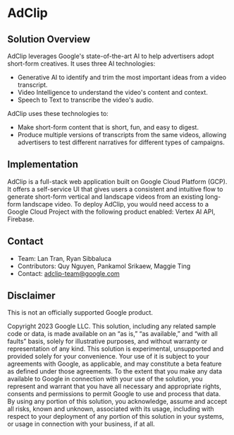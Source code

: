 # AdClip

## Solution Overview

AdClip leverages Google's state-of-the-art AI to help advertisers adopt short-form creatives. It uses three AI technologies:

- Generative AI to identify and trim the most important ideas from a video transcript.
- Video Intelligence to understand the video's content and context.
- Speech to Text to transcribe the video's audio.

AdClip uses these technologies to:

- Make short-form content that is short, fun, and easy to digest.
- Produce multiple versions of transcripts from the same videos, allowing advertisers to test different narratives for different types of campaigns.

## Implementation

AdClip is a full-stack web application built on Google Cloud Platform (GCP). It offers a self-service UI that gives users a consistent and intuitive flow to generate short-form vertical and landscape videos from an existing long-form landscape video. To deploy AdClip, you would need access to a Google Cloud Project with the following product enabled: Vertex AI API, Firebase.

## Contact

- Team: Lan Tran, Ryan Sibbaluca
- Contributors: Quy Nguyen, Pankamol Srikaew, Maggie Ting
- Contact: <adclip-team@google.com>

## Disclaimer

This is not an officially supported Google product.

Copyright 2023 Google LLC. This solution, including any related sample code or data, is made available on an “as is,” “as available,” and “with all faults” basis, solely for illustrative purposes, and without warranty or representation of any kind. This solution is experimental, unsupported and provided solely for your convenience. Your use of it is subject to your agreements with Google, as applicable, and may constitute a beta feature as defined under those agreements. To the extent that you make any data available to Google in connection with your use of the solution, you represent and warrant that you have all necessary and appropriate rights, consents and permissions to permit Google to use and process that data. By using any portion of this solution, you acknowledge, assume and accept all risks, known and unknown, associated with its usage, including with respect to your deployment of any portion of this solution in your systems, or usage in connection with your business, if at all.